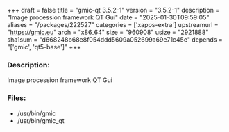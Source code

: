 +++
draft = false
title = "gmic-qt 3.5.2-1"
version = "3.5.2-1"
description = "Image procession framework QT Gui"
date = "2025-01-30T09:59:05"
aliases = "/packages/222527"
categories = ['xapps-extra']
upstreamurl = "https://gmic.eu"
arch = "x86_64"
size = "960908"
usize = "2921888"
sha1sum = "d668248b68e8f054ddd5609a052699a69e71c45e"
depends = "['gmic', 'qt5-base']"
+++
### Description: 
Image procession framework QT Gui

### Files: 
* /usr/bin/gmic
* /usr/bin/gmic_qt
